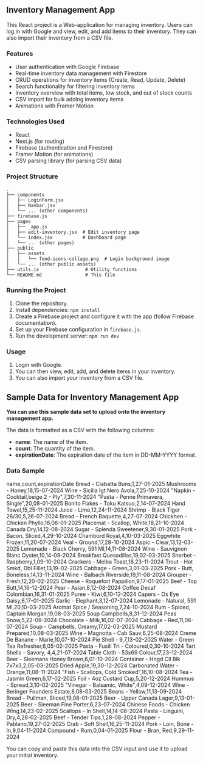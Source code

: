 ## Inventory Management App

This React project is a Web-application for managing inventory. Users can log in with Google and view, edit, and add items to their inventory. They can also import their inventory from a CSV file.

### Features

* User authentication with Google Firebase
* Real-time inventory data management with Firestore
* CRUD operations for inventory items (Create, Read, Update, Delete)
* Search functionality for filtering inventory items
* Inventory overview with total items, low stock, and out of stock counts
* CSV import for bulk adding inventory items
* Animations with Framer Motion

### Technologies Used

* React
* Next.js (for routing)
* Firebase (authentication and Firestore)
* Framer Motion (for animations)
* CSV parsing library (for parsing CSV data)

### Project Structure

```
.
├── components
│   ├── LoginForm.jsx
│   ├── Navbar.jsx
│   └── ... (other components)
├── firebase.js
├── pages
│   ├── _app.js
│   ├── edit-inventory.jsx  # Edit inventory page
│   └── index.jsx           # Dashboard page
│   └── ... (other pages)
├── public
│   ├── assets
│   │   └── food-icons-collage.png  # Login background image
│   └── ... (other public assets)
├── utils.js                 # Utility functions
└── README.md                # This file
```

### Running the Project

1. Clone the repository.
2. Install dependencies: `npm install`
3. Create a Firebase project and configure it with the app (follow Firebase documentation).
4. Set up your Firebase configuration in `firebase.js`.
5. Run the development server: `npm run dev`

### Usage

1. Login with Google.
2. You can then view, edit, add, and delete items in your inventory.
3. You can also import your inventory from a CSV file.


## Sample Data for Inventory Management App

**You can use this sample data set to upload onto the inventory management app.**

The data is formatted as a CSV with the following columns:

* **name**: The name of the item.
* **count**: The quantity of the item.
* **expirationDate**: The expiration date of the item in DD-MM-YYYY format.


### Data Sample

name,count,expirationDate
Bread - Ciabatta Buns,1,27-01-2025
Mushrooms - Honey,18,15-07-2024
Wine - Sicilia Igt Nero Avola,7,25-10-2024
"Napkin - Cocktail,beige 2 - Ply",7,30-11-2024
"Pasta - Penne Primavera, Single",20,08-01-2025
Bonito Flakes - Toku Katsuo,2,14-07-2024
Hand Towel,15,25-11-2024
Juice - Lime,12,24-11-2024
Shrimp - Black Tiger 26/30,5,26-07-2024
Bread - French Baquette,4,27-07-2024
Chickhen - Chicken Phyllo,16,06-01-2025
Placemat - Scallop, White,18,21-10-2024
Canada Dry,14,12-08-2024
Sugar - Splenda Sweetener,9,30-01-2025
Pork - Bacon, Sliced,4,29-10-2024
Chambord Royal,4,10-03-2025
Eggwhite Frozen,11,20-07-2024
Veal - Ground,17,28-10-2024
Aspic - Clear,13,12-03-2025
Lemonade - Black Cherry, 591 Ml,14,11-08-2024
Wine - Sauvignon Blanc Oyster,10,14-09-2024
Breakfast Quesadillas,19,02-03-2025
Sherbet - Raspberry,1,09-10-2024
Crackers - Melba Toast,18,23-11-2024
Trout - Hot Smkd, Dbl Fillet,13,19-02-2025
Cabbage - Green,3,01-03-2025
Pork - Butt, Boneless,14,13-11-2024
Wine - Balbach Riverside,19,11-08-2024
Grouper - Fresh,12,20-02-2025
Cheese - Roquefort Pappillon,9,17-01-2025
Beef - Top Butt,14,16-12-2024
Pear - Asian,8,12-08-2024
Coffee Decaf Colombian,16,31-01-2025
Puree - Kiwi,6,10-12-2024
Capers - Ox Eye Daisy,6,17-01-2025
Garlic - Elephant,3,12-07-2024
Lemonade - Natural, 591 Ml,20,10-03-2025
Aromat Spice / Seasoning,7,24-10-2024
Rum - Spiced, Captain Morgan,19,08-03-2025
Soup Campbells,8,31-12-2024
Peas Snow,5,22-09-2024
Chocolate - Milk,16,02-07-2024
Cabbage - Red,11,06-07-2024
Soup - Campbells, Creamy,17,02-03-2025
Mustard Prepared,10,08-03-2025
Wine - Magnotta - Cab Sauv,6,25-08-2024
Creme De Banane - Marie,10,07-10-2024
Pie Shell - 9,7,13-02-2025
Water - Green Tea Refresher,6,05-02-2025
Pasta - Fusili Tri - Coloured,0,30-10-2024
Tart Shells - Savory, 4,4,21-07-2024
Table Cloth - 53x69 Colour,17,23-12-2024
Beer - Sleemans Honey Brown,6,01-10-2024
Container - Hngd Cll Blk 7x7x3,2,05-03-2025
Dried Apple,19,30-12-2024
Carbonated Water - Orange,11,08-11-2024
"Fish - Scallops, Cold Smoked",16,10-08-2024
Tea - Jasmin Green,6,17-02-2025
Foil - 4oz Custard Cup,5,20-12-2024
Hummus - Spread,3,10-02-2025
"Vinegar - Balsamic, White",4,09-12-2024
Wine - Beringer Founders Estate,8,08-03-2025
Beans - Yellow,11,13-09-2024
Bread - Pullman, Sliced,19,08-01-2025
Beer - Upper Canada Lager,9,13-01-2025
Beer - Sleeman Fine Porter,6,23-07-2024
Chinese Foods - Chicken Wing,14,23-02-2025
Scallops - In Shell,14,14-08-2024
Pasta - Linguini, Dry,4,28-02-2025
Beef - Tender Tips,1,28-08-2024
Pepper - Pablano,19,27-02-2025
Crab - Soft Shell,16,25-11-2024
Pork - Loin, Bone - In,9,04-11-2024
Compound - Rum,0,04-01-2025
Flour - Bran, Red,9,29-11-2024

You can copy and paste this data into the CSV input and use it to upload your initial inventory.
